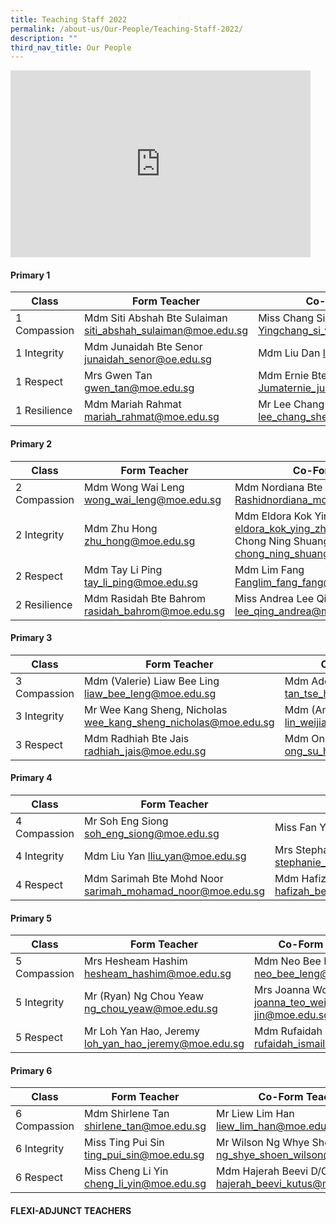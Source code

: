 ```yaml
---
title: Teaching Staff 2022
permalink: /about-us/Our-People/Teaching-Staff-2022/
description: ""
third_nav_title: Our People
---
```

<iframe allowfullscreen="true" height="299" width="480" frameborder="0" src="https://docs.google.com/presentation/d/e/2PACX-1vRWp0S1jsK3BE-OXvwOAUd_44LqfQZ8DVU8gCJoAhUwdqZ5yyJKF4Gh4CipF6I20wjIPzo8GiFQSkgF/embed?start=false&amp;loop=false&amp;delayms=3000"></iframe>

#### **Primary 1**

| Class        | Form Teacher                                                 | Co-Form Teacher                                               | Co-Form Teacher                                          |
|--------------|--------------------------------------------------------------|---------------------------------------------------------------|----------------------------------------------------------|
| 1 Compassion | Mdm Siti Abshah Bte Sulaiman siti_abshah_sulaiman@moe.edu.sg | Miss Chang Si Yingchang_si_ying@moe.edu.sg                    | Mdm Chia Lee Eng chia_lee_eng@moe.edu.sg                 |
| 1 Integrity  | Mdm Junaidah Bte Senor  junaidah_senor@oe.edu.sg             | Mdm Liu Dan liu_dan@moe.edu.sg                                | Mdm Alicia Ngo Phew Ling alicia_ngo_phew_ling@moe.edu.sg |
| 1 Respect    |  Mrs Gwen Tan gwen_tan@moe.edu.sg                            | Mdm Ernie Bte Jumaternie_jumat@moe.edu.sg                     |  Mr Richard S/O Arokiasamyrichard_arokiasamy@moe.edu.sg  |
| 1 Resilience |  Mdm Mariah Rahmat  mariah_rahmat@moe.edu.sg                 | Mr Lee Chang Sheng, Jansen  lee_chang_sheng_jansen@moe.edu.sg |  Mdm Ong Su Hui ong_su_hui@moe.edu.sg                    |

#### **Primary 2**

| Class        | Form Teacher                                     | Co-Form Teacher                                                                                                      | Co-Form Teacher                                                 |
|--------------|--------------------------------------------------|----------------------------------------------------------------------------------------------------------------------|-----------------------------------------------------------------|
| 2 Compassion | Mdm Wong Wai Leng  wong_wai_leng@moe.edu.sg      | Mdm Nordiana Bte Md Rashidnordiana_mohd_rashid@moe.edu.sg                                                            | Miss Lim Hui Khooh lim_hui_khooh@moe.edu.sg                     |
| 2 Integrity  | Mdm Zhu Hong zhu_hong@moe.edu.sg                 | Mdm Eldora Kok Ying Zhi eldora_kok_ying_zhi@moe.edu.sg Mdm Chong Ning Shuang, Lynn chong_ning_shuang_lynn@moe.edu.sg | Mdm Lena Chua Siao Yen lena_chua_siao_yen@moe.edu.sg            |
| 2 Respect    | Mdm Tay Li Ping tay_li_ping@moe.edu.sg           | Mdm Lim Fang Fanglim_fang_fang@moe.edu.sg                                                                            | Mdm Sri Rahayu Bte Mohd Amin sri_rahayu_mohamed_amin@moe.edu.sg |
| 2 Resilience | Mdm Rasidah Bte Bahrom rasidah_bahrom@moe.edu.sg | Miss Andrea Lee Qing lee_qing_andrea@moe.edu.sg                                                                      | Mdm Deborah Tham Lai Mei deborah_tham_lai_mei@moe.edu.sg        |

#### **Primary 3**

| Class        | Form Teacher                                                   | Co-Form Teacher                                        | Co-Form Teacher                                                                                |
|--------------|----------------------------------------------------------------|--------------------------------------------------------|------------------------------------------------------------------------------------------------|
| 3 Compassion | Mdm (Valerie) Liaw Bee Ling liaw_bee_leng@moe.edu.sg           | Mdm Adelene Tan Tse Hui tan_tse_hui_adelene@moe.edu.sg |                                                                                                |
| 3 Integrity  | Mr Wee Kang Sheng, Nicholas wee_kang_sheng_nicholas@moe.edu.sg | Mdm (Amanda) Lin Weijia lin_weijia@moe.edu.sg          | Mdm Raja Nur Rasyidah Bte Raja Kamarul Bahrin raja_nur_rasyidah_raja_kamarul_bahrin@moe.edu.sg |
| 3 Respect    | Mdm Radhiah Bte Jais radhiah_jais@moe.edu.sg                   | Mdm Ong Su Hui ong_su_hui@moe.edu.sg                   | Mdm Saraswathi D/O Valiappan saraswathi_valliappan@moe.edu.sg                                  |

#### **Primary 4**

| Class        | Form Teacher                                              | Co-Form Teacher                                                          | Co-Form Teacher                                               |
|--------------|-----------------------------------------------------------|--------------------------------------------------------------------------|---------------------------------------------------------------|
| 4 Compassion | Mr Soh Eng Siong soh_eng_siong@moe.edu.sg                 | Miss Fan Yiou fan_yiou@moe.edu.sg                                        | Miss Loh Jun Qin loh_jun_qin@moe.edu.sg                       |
| 4 Integrity  | Mdm Liu Yan lliu_yan@moe.edu.sg                           | Mrs Stephanie Thoo stephanie_thoo@moe.edu.sg                             | Mr Mohamad Fazlee Bin Sabari mohamad_fazlee_sabari@moe.edu.sg |
| 4 Respect    | Mdm Sarimah Bte Mohd Noor sarimah_mohamad_noor@moe.edu.sg | Mdm Hafizah Beevi Binti Abdul Basit hafizah_beevi_abdul_Basit@moe.edu.sg | Mdm Yak Hui Hwa (Seetoh) yak_hui_hwa@moe.edu.sg               |

#### **Primary 5**

| Class        | Form Teacher                                          | Co-Form Teacher                                    | Co-Form Teacher                                      |
|--------------|-------------------------------------------------------|----------------------------------------------------|------------------------------------------------------|
| 5 Compassion | Mrs Hesheam Hashim hesheam_hashim@moe.edu.sg          | Mdm Neo Bee Leng neo_bee_leng@moe.edu.sg           | Mdm Noorasmaedah Ahmad noorasmaedah_ahmad@moe.edu.sg |
| 5 Integrity  | Mr (Ryan) Ng Chou Yeaw ng_chou_yeaw@moe.edu.sg        | Mrs Joanna Wong joanna_teo_wei-jin@moe.edu.sg      | Miss Azzulin Bte Aripin azzulin_aripin@moe.edu.sg    |
| 5 Respect    |  Mr Loh Yan Hao, Jeremy loh_yan_hao_jeremy@moe.edu.sg | Mdm Rufaidah Bte Ismail rufaidah_ismail@moe.edu.sg | Mdm Yong Chin yong_chin@moe.edu.sg                   |

#### **Primary 6**

| Class        | Form Teacher                               | Co-Form Teacher                                            | Co-Form Teacher                                            |
|--------------|--------------------------------------------|------------------------------------------------------------|------------------------------------------------------------|
| 6 Compassion | Mdm Shirlene Tan shirlene_tan@moe.edu.sg   | Mr Liew Lim Han liew_lim_han@moe.edu.sg                    | Mdm Nur Fazalina Bte Hussin nur_fazalina_hussin@moe.edu.sg |
| 6 Integrity  | Miss Ting Pui Sin ting_pui_sin@moe.edu.sg  | Mr Wilson Ng Whye Shoen ng_shye_shoen_wilson@moe.edu.sg    | Mdm (Angie) Ng Pai Chen ng_pai_chen@moe.edu.sg             |
| 6 Respect    |  Miss Cheng Li Yin cheng_li_yin@moe.edu.sg | Mdm Hajerah Beevi D/O Kutus hajerah_beevi_kutus@moe.edu.sg | Mdm Lim Chai Lay            lim_chai_lay@moe.edu.sg        |

#### **FLEXI-ADJUNCT TEACHERS**